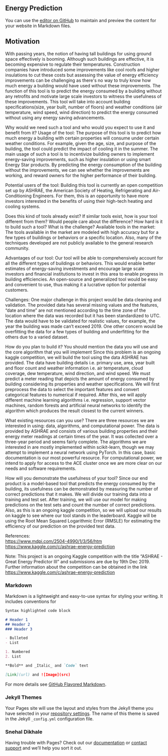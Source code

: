## Energy Prediction

You can use the [editor on GitHub](https://github.com/SnehalD14/Building-Energy-Prediction/edit/master/README.md) to maintain and preview the content for your website in Markdown files.

## Motivation
With passing years, the notion of having tall buildings for using ground space effectively is booming. Although such buildings are effective, it is becoming expensive to regulate their temperatures. Construction companies have introduced some improvements like cool roofs and higher insulations to cut these costs but assessing the value of energy efficiency improvements can be challenging as there's no way to truly know how much energy a building would have used without these improvements. The function of this tool is to predict the energy consumed by a building without any retrofits and motivate large scale investors to witness the usefulness of these improvements. This tool will take into account building specifications(size, year built, number of floors) and weather conditions (air temperature, wind speed, wind direction) to predict the energy consumed without using any energy saving advancements. 

Why would we need such a tool and who would you expect to use it and benefit from it?
Usage of the tool: The purpose of this tool is to predict how much energy a building with certain properties will consume under certain weather conditions. For example, given the age, size, and purpose of the building, the tool could predict the impact of cooling it in the summer. The main usage of such a tool is to incentivize building owners to implement energy-saving improvements, such as higher insulation or using smart Energy Star products. By predicting the energy consumption of the building without the improvements, we can see whether the improvements are working, and reward owners for the higher performance of their building.

Potential users of the tool: Building this tool is currently an open competition set up by ASHRAE, the American Society of Heating, Refrigerating and Air-Conditioning Engineers. For them, this is an opportunity to have more investors interested in the benefits of using their high-tech heating and cooling systems.

Does this kind of tools already exist? If similar tools exist, how is your tool different from them? Would people care about the difference? How hard is it to build such a tool? What is the challenge?
Available tools in the market: The tools available in the market are modeled with high accuracy but for a few types of buildings or behaviors or a specific location. Also, many of the techniques developed are not publicly available to the general research community.

Advantages of our tool: Our tool will be able to comprehensively account for all the different types of buildings or behaviors. This would enable better estimates of energy-saving investments and encourage large scale investors and financial institutions to invest in this area to enable progress in building efficiencies. An open-source and generalized tool would be easy and convenient to use, thus making it a lucrative option for potential customers.




Challenges: One major challenge in this project would be data cleaning and validation. The provided data has several missing values and the features, “date and time” are not mentioned according to the time zone of the location where the data was recorded but it has been standardized to UTC. The data would have to be validated for realistic values, for example, the year the building was made can’t exceed 2019. One other concern would be overfitting the data for a few types of building and underfitting for the others due to a varied dataset.

How do you plan to build it? You should mention the data you will use and the core algorithm that you will implement
Since this problem is an ongoing kaggle competition, we will build the tool using the data ASHRAE has provided. The data have building details i.e. primary use, area, year built and floor count and weather information i.e. air temperature, cloud coverage, dew temperature, wind direction, and wind speed. We must predict a meter reading that depicts the amount of energy consumed by building considering its properties and weather specifications. We will first preprocess the data to select the important features and convert categorical features to numerical if required. After this, we will apply different machine learning algorithms i.e. regression, support vector machines, random forests and artificial neural networks to identify the algorithm which produces the result closest to the current winners.

What existing resources can you use?
There are three resources we are interested in using: data, algorithms,  and computational power. The data is provided by ASHRAE and consists of various building properties and their energy meter readings at certain times of the year. It was collected over a three-year period and seems fairly complete. The algorithms we are interested in are mostly implemented within scikit-learn, though we may attempt to implement a neural network using PyTorch. In this case, basic documentation is our most powerful resource. For computational power, we intend to apply for access to the ACE cluster once we are more clear on our needs and software requirements.

How will you demonstrate the usefulness of your tool?
Since our end product is a model-based tool that predicts the energy consumed by the building, its usefulness can be demonstrated by measuring the number of correct predictions that it makes. We will divide our training data into a training and test set. After training, we will use our model for making predictions on the test sets and count the number of correct predictions. Also, as this is an ongoing kaggle competition, so we will upload our results on kaggle to see where our tool stands in the leaderboard. Kaggle will be using the Root Mean Squared Logarithmic Error (RMSLE) for estimating the efficiency of our prediction on the provided test data.

References:  
 https://www.mdpi.com/2504-4990/1/3/56/htm
 https://www.kaggle.com/c/ashrae-energy-prediction



Note: This project is an ongoing Kaggle competition with the title “ASHRAE - Great Energy Predictor III” and submissions are due by 19th Dec 2019. Further information about the competition can be obtained in the link https://www.kaggle.com/c/ashrae-energy-prediction



### Markdown

Markdown is a lightweight and easy-to-use syntax for styling your writing. It includes conventions for

```markdown
Syntax highlighted code block

# Header 1
## Header 2
### Header 3

- Bulleted
- List

1. Numbered
2. List

**Bold** and _Italic_ and `Code` text

[Link](url) and ![Image](src)
```

For more details see [GitHub Flavored Markdown](https://guides.github.com/features/mastering-markdown/).

### Jekyll Themes

Your Pages site will use the layout and styles from the Jekyll theme you have selected in your [repository settings](https://github.com/SnehalD14/Building-Energy-Prediction/settings). The name of this theme is saved in the Jekyll `_config.yml` configuration file.

### Snehal Dikhale

Having trouble with Pages? Check out our [documentation](https://help.github.com/categories/github-pages-basics/) or [contact support](https://github.com/contact) and we’ll help you sort it out.
